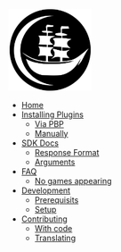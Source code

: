 <div class="logo">
    <img src="Logo.svg" alt="logo" width="150" />
</div>

-   [Home](./README.md)
-   [Installing Plugins](./docs/installing_plugins.md)
    -   [Via PBP](./docs/installing_plugins?id=via-pbp)
    -   [Manually](./docs/installing_plugins?id=via-manually)
-   [SDK Docs](./docs/sdk_docsv2.md)
    -   [Response Format](./docs/sdk_docsv2?id=response-format)
    -   [Arguments](./docs/sdk_docsv2?id=arguments)
-   [FAQ](./docs/faq.md)
    -   [No games appearing](./docs/faq?id=pbp-is-crashing-on-startup-what-do-i-do)
-   [Development](./docs/dev/development.md)
    -   [Prerequisits](./docs/dev/development.md?id=prerequisits)
    -   [Setup](./docs/dev/development.md?id=setup)
-   [Contributing](./docs/dev/contributing.md)
    -   [With code](./docs/dev/contributing.md?id=with-code)
    -   [Translating](./docs/dev/contributing.md?id=translating)
